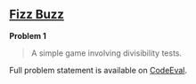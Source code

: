 [Fizz Buzz][ce]
---------------

**Problem 1**

> A simple game involving divisibility tests.

Full problem statement is available on [CodeEval][ce].

[ce]: https://www.codeeval.com/browse/1/
      "View problem statement on CodeEval"
